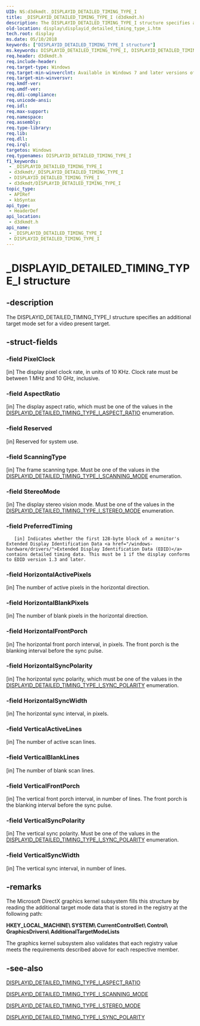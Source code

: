 ```yaml
---
UID: NS:d3dkmdt._DISPLAYID_DETAILED_TIMING_TYPE_I
title: _DISPLAYID_DETAILED_TIMING_TYPE_I (d3dkmdt.h)
description: The DISPLAYID_DETAILED_TIMING_TYPE_I structure specifies an additional target mode set for a video present target.
old-location: display\displayid_detailed_timing_type_i.htm
tech.root: display
ms.date: 05/10/2018
keywords: ["DISPLAYID_DETAILED_TIMING_TYPE_I structure"]
ms.keywords: DISPLAYID_DETAILED_TIMING_TYPE_I, DISPLAYID_DETAILED_TIMING_TYPE_I structure [Display Devices], DmStructs_75d5fd93-c7ae-4a57-9843-427c53a9416f.xml, _DISPLAYID_DETAILED_TIMING_TYPE_I, d3dkmdt/DISPLAYID_DETAILED_TIMING_TYPE_I, display.displayid_detailed_timing_type_i
req.header: d3dkmdt.h
req.include-header: 
req.target-type: Windows
req.target-min-winverclnt: Available in Windows 7 and later versions of the Windows operating systems.
req.target-min-winversvr: 
req.kmdf-ver: 
req.umdf-ver: 
req.ddi-compliance: 
req.unicode-ansi: 
req.idl: 
req.max-support: 
req.namespace: 
req.assembly: 
req.type-library: 
req.lib: 
req.dll: 
req.irql: 
targetos: Windows
req.typenames: DISPLAYID_DETAILED_TIMING_TYPE_I
f1_keywords:
 - _DISPLAYID_DETAILED_TIMING_TYPE_I
 - d3dkmdt/_DISPLAYID_DETAILED_TIMING_TYPE_I
 - DISPLAYID_DETAILED_TIMING_TYPE_I
 - d3dkmdt/DISPLAYID_DETAILED_TIMING_TYPE_I
topic_type:
 - APIRef
 - kbSyntax
api_type:
 - HeaderDef
api_location:
 - d3dkmdt.h
api_name:
 - _DISPLAYID_DETAILED_TIMING_TYPE_I
 - DISPLAYID_DETAILED_TIMING_TYPE_I
---
```


# _DISPLAYID_DETAILED_TIMING_TYPE_I structure


## -description

The DISPLAYID_DETAILED_TIMING_TYPE_I structure specifies an additional target mode set for a video present target.

## -struct-fields

### -field PixelClock

[in] The display pixel clock rate, in units of 10 KHz. Clock rate must be between 1 MHz and 10 GHz, inclusive.

### -field AspectRatio

[in] The display aspect ratio, which must be one of the values in the <a href="/windows-hardware/drivers/ddi/d3dkmdt/ne-d3dkmdt-_displayid_detailed_timing_type_i_aspect_ratio">DISPLAYID_DETAILED_TIMING_TYPE_I_ASPECT_RATIO</a> enumeration.

### -field Reserved

[in] Reserved for system use.

### -field ScanningType

[in] The frame scanning type. Must be one of the values in the <a href="/windows-hardware/drivers/ddi/d3dkmdt/ne-d3dkmdt-_displayid_detailed_timing_type_i_scanning_mode">DISPLAYID_DETAILED_TIMING_TYPE_I_SCANNING_MODE</a> enumeration.

### -field StereoMode

[in] The display stereo vision mode. Must be one of the values in the <a href="/windows-hardware/drivers/ddi/d3dkmdt/ne-d3dkmdt-_displayid_detailed_timing_type_i_stereo_mode">DISPLAYID_DETAILED_TIMING_TYPE_I_STEREO_MODE</a> enumeration.

### -field PreferredTiming

       [in] Indicates whether the first 128-byte block of a monitor's Extended Display Identification Data <a href="/windows-hardware/drivers/">Extended Display Identification Data (EDID)</a> contains detailed timing data. This must be 1 if the display conforms to EDID version 1.3 and later.

### -field HorizontalActivePixels

[in] The number of active pixels in the horizontal direction.

### -field HorizontalBlankPixels

[in] The number of blank pixels in the horizontal direction.

### -field HorizontalFrontPorch

[in] The horizontal front porch interval, in pixels. The front porch is the blanking interval before the sync pulse.

### -field HorizontalSyncPolarity

[in] The horizontal sync polarity, which must be one of the values in the <a href="/windows-hardware/drivers/ddi/d3dkmdt/ne-d3dkmdt-_displayid_detailed_timing_type_i_sync_polarity">DISPLAYID_DETAILED_TIMING_TYPE_I_SYNC_POLARITY</a> enumeration.

### -field HorizontalSyncWidth

[in] The horizontal sync interval, in pixels.

### -field VerticalActiveLines

[in] The number of active scan lines.

### -field VerticalBlankLines

[in] The number of blank scan lines.

### -field VerticalFrontPorch

[in] The vertical front porch interval, in number of lines. The front porch is the blanking interval before the sync pulse.

### -field VerticalSyncPolarity

[in] The vertical sync polarity. Must be one of the values in the <a href="/windows-hardware/drivers/ddi/d3dkmdt/ne-d3dkmdt-_displayid_detailed_timing_type_i_sync_polarity">DISPLAYID_DETAILED_TIMING_TYPE_I_SYNC_POLARITY</a> enumeration.

### -field VerticalSyncWidth

[in] The vertical sync interval, in number of lines.

## -remarks

The Microsoft DirectX graphics kernel subsystem fills this structure by reading the additional target mode data that is stored in the registry at the following path:

<b>HKEY_LOCAL_MACHINE\ SYSTEM\ CurrentControlSet\ Control\ GraphicsDrivers\ AdditionalTargetModeLists</b>

The graphics kernel subsystem also validates that each registry value meets the requirements described above for each respective member.

## -see-also

<a href="/windows-hardware/drivers/ddi/d3dkmdt/ne-d3dkmdt-_displayid_detailed_timing_type_i_aspect_ratio">DISPLAYID_DETAILED_TIMING_TYPE_I_ASPECT_RATIO</a>



<a href="/windows-hardware/drivers/ddi/d3dkmdt/ne-d3dkmdt-_displayid_detailed_timing_type_i_scanning_mode">DISPLAYID_DETAILED_TIMING_TYPE_I_SCANNING_MODE</a>



<a href="/windows-hardware/drivers/ddi/d3dkmdt/ne-d3dkmdt-_displayid_detailed_timing_type_i_stereo_mode">DISPLAYID_DETAILED_TIMING_TYPE_I_STEREO_MODE</a>



<a href="/windows-hardware/drivers/ddi/d3dkmdt/ne-d3dkmdt-_displayid_detailed_timing_type_i_sync_polarity">DISPLAYID_DETAILED_TIMING_TYPE_I_SYNC_POLARITY</a>

